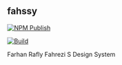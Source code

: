 ## fahssy

[![NPM Publish](https://github.com/raflyfahrezi/fahsssy/actions/workflows/npm_publish.yml/badge.svg)](https://github.com/raflyfahrezi/fahsssy/actions/workflows/npm_publish.yml)

[![Build](https://github.com/raflyfahrezi/fahsssy/actions/workflows/build.yml/badge.svg?branch=master)](https://github.com/raflyfahrezi/fahsssy/actions/workflows/build.yml)

Farhan Rafly Fahrezi S Design System
